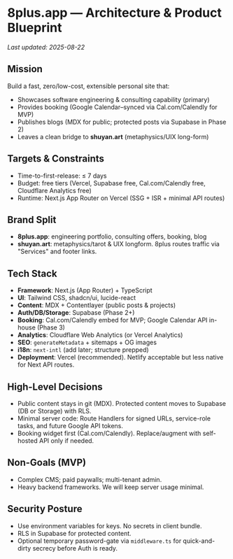 # 8plus.app — Architecture & Product Blueprint
_Last updated: 2025-08-22_

## Mission
Build a fast, zero/low-cost, extensible personal site that:
- Showcases software engineering & consulting capability (primary)
- Provides booking (Google Calendar–synced via Cal.com/Calendly for MVP)
- Publishes blogs (MDX for public; protected posts via Supabase in Phase 2)
- Leaves a clean bridge to **shuyan.art** (metaphysics/UIX long-form)

## Targets & Constraints
- Time-to-first-release: ≤ 7 days
- Budget: free tiers (Vercel, Supabase free, Cal.com/Calendly free, Cloudflare Analytics free)
- Runtime: Next.js App Router on Vercel (SSG + ISR + minimal API routes)

## Brand Split
- **8plus.app**: engineering portfolio, consulting offers, booking, blog
- **shuyan.art**: metaphysics/tarot & UIX longform. 8plus routes traffic via "Services" and footer links.

## Tech Stack
- **Framework**: Next.js (App Router) + TypeScript
- **UI**: Tailwind CSS, shadcn/ui, lucide-react
- **Content**: MDX + Contentlayer (public posts & projects)
- **Auth/DB/Storage**: Supabase (Phase 2+)
- **Booking**: Cal.com/Calendly embed for MVP; Google Calendar API in-house (Phase 3)
- **Analytics**: Cloudflare Web Analytics (or Vercel Analytics)
- **SEO**: `generateMetadata` + sitemaps + OG images
- **i18n**: `next-intl` (add later; structure prepped)
- **Deployment**: Vercel (recommended). Netlify acceptable but less native for Next API routes.

## High-Level Decisions
- Public content stays in git (MDX). Protected content moves to Supabase (DB or Storage) with RLS.
- Minimal server code: Route Handlers for signed URLs, service-role tasks, and future Google API tokens.
- Booking widget first (Cal.com/Calendly). Replace/augment with self-hosted API only if needed.

## Non-Goals (MVP)
- Complex CMS; paid paywalls; multi-tenant admin.
- Heavy backend frameworks. We will keep server usage minimal.

## Security Posture
- Use environment variables for keys. No secrets in client bundle.
- RLS in Supabase for protected content.
- Optional temporary password-gate via `middleware.ts` for quick-and-dirty secrecy before Auth is ready.
